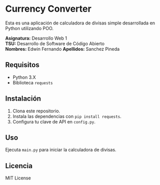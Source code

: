 # Currency Converter

Esta es una aplicación de calculadora de divisas simple desarrollada en Python utilizando POO.

**Asignatura:** Desarrollo Web 1  
**TSU:** Desarrollo de Software de Código Abierto  
**Nombres:** Edwin Fernando
**Apellidos:** Sanchez Pineda 

## Requisitos

- Python 3.X
- Biblioteca `requests`

## Instalación

1. Clona este repositorio.
2. Instala las dependencias con `pip install requests`.
3. Configura tu clave de API en `config.py`.

## Uso

Ejecuta `main.py` para iniciar la calculadora de divisas.

## Licencia

MIT License
